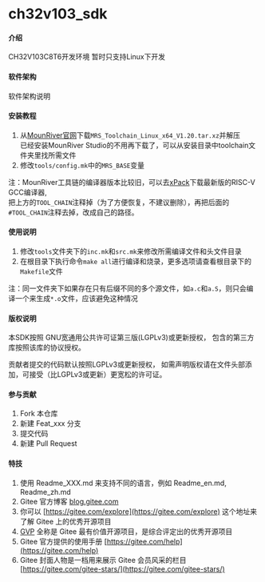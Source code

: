 # ch32v103_sdk

#### 介绍
CH32V103C8T6开发环境
暂时只支持Linux下开发

#### 软件架构
软件架构说明


#### 安装教程

1.  从[MounRiver官网](http://www.mounriver.com/download)下载`MRS_Toolchain_Linux_x64_V1.20.tar.xz`并解压  
    已经安装MounRiver Studio的不用再下载了，可以从安装目录中toolchain文件夹里找所需文件
2.  修改`tools/config.mk`中的`MRS_BASE`变量

注：MounRiver工具链的编译器版本比较旧，可以去[xPack](https://github.com/xpack-dev-tools/riscv-none-embed-gcc-xpack)下载最新版的RISC-V GCC编译器,  
把上方的`TOOL_CHAIN`注释掉（为了方便恢复，不建议删除），再把后面的`#TOOL_CHAIN`注释去掉，改成自己的路径。

#### 使用说明

1.  修改`tools`文件夹下的`inc.mk`和`src.mk`来修改所需编译文件和头文件目录
2.  在根目录下执行命令`make all`进行编译和烧录，更多选项请查看根目录下的`Makefile`文件

注：同一文件夹下如果存在只有后缀不同的多个源文件，如`a.c`和`a.S`，则只会编译一个来生成`*.o`文件，应该避免这种情况

#### 版权说明

本SDK按照 GNU宽通用公共许可证第三版(LGPLv3)或更新授权，
包含的第三方库按照该库的协议授权。

贡献者提交的代码默认按照LGPLv3或更新授权，
如需声明版权请在文件头部添加，可接受（比LGPLv3或更新）更宽松的许可证。

#### 参与贡献

1.  Fork 本仓库
2.  新建 Feat_xxx 分支
3.  提交代码
4.  新建 Pull Request


#### 特技

1.  使用 Readme\_XXX.md 来支持不同的语言，例如 Readme\_en.md, Readme\_zh.md
2.  Gitee 官方博客 [blog.gitee.com](https://blog.gitee.com)
3.  你可以 [https://gitee.com/explore](https://gitee.com/explore) 这个地址来了解 Gitee 上的优秀开源项目
4.  [GVP](https://gitee.com/gvp) 全称是 Gitee 最有价值开源项目，是综合评定出的优秀开源项目
5.  Gitee 官方提供的使用手册 [https://gitee.com/help](https://gitee.com/help)
6.  Gitee 封面人物是一档用来展示 Gitee 会员风采的栏目 [https://gitee.com/gitee-stars/](https://gitee.com/gitee-stars/)
